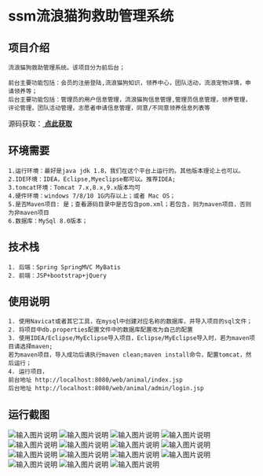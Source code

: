 # ssm流浪猫狗救助管理系统

## 项目介绍
````
流浪猫狗救助管理系统。该项目分为前后台；

前台主要功能包括：会员的注册登陆,流浪猫狗知识，领养中心，团队活动，流浪宠物详情，申请领养等；
后台主要功能包括：管理员的用户信息管理，流浪猫狗信息管理,管理员信息管理，领养管理，评论管理，团队活动管理，志愿者申请信息管理，同意/不同意领养信息列表等
````

源码获取：[ **点此获取** ](http://www.shuyue.fun/index.php?type=productinfo&id=225)

## 环境需要
````
1.运行环境：最好是java jdk 1.8，我们在这个平台上运行的。其他版本理论上也可以。
2.IDE环境：IDEA，Eclipse,Myeclipse都可以。推荐IDEA;
3.tomcat环境：Tomcat 7.x,8.x,9.x版本均可
4.硬件环境：windows 7/8/10 1G内存以上；或者 Mac OS；
5.是否Maven项目: 是；查看源码目录中是否包含pom.xml；若包含，则为maven项目，否则为非maven项目
6.数据库：MySql 8.0版本；
````

## 技术栈
````
1. 后端：Spring SpringMVC MyBatis
2. 前端：JSP+bootstrap+jQuery
````

## 使用说明
````
1. 使用Navicat或者其它工具，在mysql中创建对应名称的数据库，并导入项目的sql文件；
2. 将项目中db.properties配置文件中的数据库配置改为自己的配置
3. 使用IDEA/Eclipse/MyEclipse导入项目，Eclipse/MyEclipse导入时，若为maven项目请选择maven;
若为maven项目，导入成功后请执行maven clean;maven install命令，配置tomcat，然后运行；
4. 运行项目，
前台地址 http://localhost:8080/web/animal/index.jsp
后台地址 http://localhost:8080/web/animal/admin/login.jsp
````

## 运行截图
![输入图片说明](https://images.gitee.com/uploads/images/2021/0817/213310_9d0a044d_9599979.jpeg "WechatIMG1865.jpeg")
![输入图片说明](https://images.gitee.com/uploads/images/2021/0817/213319_48b1f63e_9599979.jpeg "WechatIMG1866.jpeg")
![输入图片说明](https://images.gitee.com/uploads/images/2021/0817/213327_0019d8b9_9599979.jpeg "WechatIMG1867.jpeg")
![输入图片说明](https://images.gitee.com/uploads/images/2021/0817/213336_65f6fa10_9599979.jpeg "WechatIMG1868.jpeg")
![输入图片说明](https://images.gitee.com/uploads/images/2021/0817/213344_7562cd94_9599979.jpeg "WechatIMG1869.jpeg")
![输入图片说明](https://images.gitee.com/uploads/images/2021/0817/213352_fa3b61d4_9599979.jpeg "WechatIMG1870.jpeg")
![输入图片说明](https://images.gitee.com/uploads/images/2021/0817/213404_82165479_9599979.jpeg "WechatIMG1871.jpeg")
![输入图片说明](https://images.gitee.com/uploads/images/2021/0817/213413_e0fef85f_9599979.jpeg "WechatIMG1872.jpeg")
![输入图片说明](https://images.gitee.com/uploads/images/2021/0817/213421_1778a168_9599979.jpeg "WechatIMG1873.jpeg")
![输入图片说明](https://images.gitee.com/uploads/images/2021/0817/213428_65fee761_9599979.jpeg "WechatIMG1874.jpeg")
![输入图片说明](https://images.gitee.com/uploads/images/2021/0817/213436_8dff42d0_9599979.jpeg "WechatIMG1875.jpeg")
![输入图片说明](https://images.gitee.com/uploads/images/2021/0817/213443_76917f1d_9599979.jpeg "WechatIMG1876.jpeg")
![输入图片说明](https://images.gitee.com/uploads/images/2021/0817/213451_d00a45e6_9599979.jpeg "WechatIMG1877.jpeg")
![输入图片说明](https://images.gitee.com/uploads/images/2021/0817/213458_36c24c6c_9599979.jpeg "WechatIMG1878.jpeg")
![输入图片说明](https://images.gitee.com/uploads/images/2021/0817/213510_a8afa7e2_9599979.jpeg "WechatIMG1879.jpeg")


